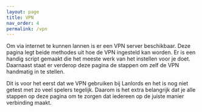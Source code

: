 ```yaml
---
layout: page
title: VPN
nav_order: 4
permalink: /vpn
---
```


Om via internet te kunnen lannen is er een VPN server beschikbaar. Deze pagina legt beide methodes uit hoe de VPN ingesteld kan worden. Er is een handig script gemaakt die het meeste werk van het instellen voor je doet. Daarnaast staat er verderop deze pagina de stappen om zelf de VPN handmatig in te stellen.

Dit is voor het eerst dat we VPN gebruiken bij Lanlords en het is nog niet getest met zo veel spelers tegelijk. Daarom is het extra belangrijk dat je alle stappen op deze pagina om te zorgen dat iedereen op de juiste manier verbinding maakt.
